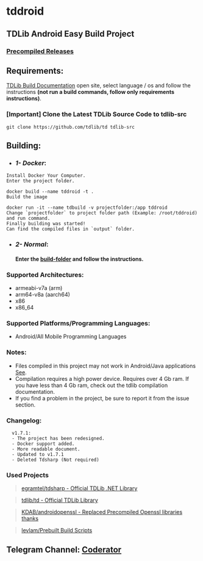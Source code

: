 # tddroid
## TDLib Android Easy Build Project
### [Precompiled Releases](https://github.com/bsggr78/tddroid/releases)

## **Requirements:**
   [TDLib Build Documentation](https://tdlib.github.io/td/build.html) open site, select language / os and follow the instructions **(not run a build commands, follow only    requirements instructions)**.
   ### [Important] Clone the Latest TDLib Source Code to tdlib-src
``` 
git clone https://github.com/tdlib/td tdlib-src
```

## **Building:**

- ### _1- Docker_:
``` 
Install Docker Your Computer.
Enter the project folder.

docker build --name tddroid -t .
Build the image

docker run -it --name tdbuild -v projectfolder:/app tddroid
Change `projectfolder` to project folder path (Example: /root/tddroid) and run command.
Finally building was started!
Can find the compiled files in `output` folder.
```  
- ### _2- Normal_:
  #### Enter the [build-folder](/build-folder) and follow the instructions.

### Supported Architectures:
- armeabi-v7a (arm)
- arm64-v8a (aarch64)
- x86
- x86_64
### Supported Platforms/Programming Languages:
- Android/All Mobile Programming Languages

### Notes:
- Files compiled in this project may not work in Android/Java applications [See](https://github.com/tdlib/td/issues/77#issuecomment-640719893).
- Compilation requires a high power device. Requires over 4 Gb ram. If you have less than 4 Gb ram, check out the tdlib compilation documentation.
- If you find a problem in the project, be sure to report it from the issue section.
### Changelog:
      v1.7.1:
      - The project has been redesigned. 
      - Docker support added.
      - More readable document.
      - Updated to v1.7.1
      - Deleted Tdsharp (Not required)
### Used Projects
> [egramtel/tdsharp - Official TDLib .NET Library](https://github.com/egramtel/tdsharp)

> [tdlib/td - Official TDLib Library](https://github.com/tdlib/td)

> [KDAB/androidopenssl - Replaced Precompiled Openssl libraries thanks](https://github.com/KDAB/android_openssl)

> [levlam/Prebuilt Build Scripts](https://github.com/tdlib/td/issues/77#issuecomment-640719893)



## Telegram Channel: [Coderator](https://t.me/coderator)
